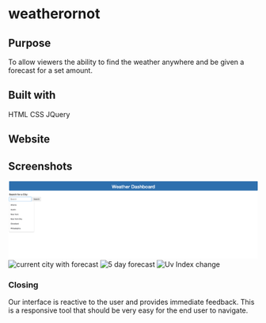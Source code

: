 # weatherornot

## Purpose
To allow viewers the ability to find the weather anywhere and be given a forecast for a set amount.  

## Built with
HTML
CSS
JQuery

## Website




## Screenshots
![Search history stored](/assets/images/saved-search.png)
![current city with forecast](./images/current-city-with-forecast.png)
![5 day forecast](./images/chicago-five-day-forecast(wind).png)
![Uv Index change](./images/uv-index-color-change.png)



### Closing
Our interface is reactive to the user and provides immediate feedback.  This is a responsive tool that should be very easy for the end user to navigate.  

